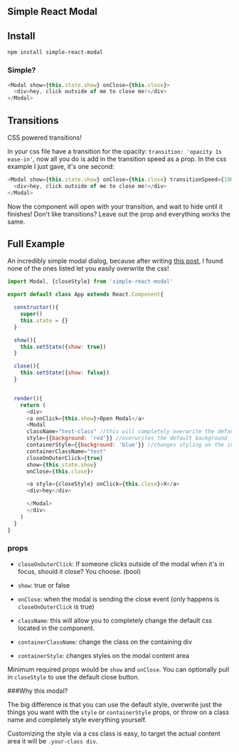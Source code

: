 ## Simple React Modal

## Install

`npm install simple-react-modal`

### Simple?

~~~js
<Modal show={this.state.show} onClose={this.close}>
  <div>hey, click outside of me to close me!</div>
</Modal>
~~~

## Transitions

CSS powered transitions!

In your css file have a transition for the opacity: `transition: 'opacity 1s ease-in'`, now all you do is add in the transition speed as a prop. In the css example I just gave, it's one second:

~~~js
<Modal show={this.state.show} onClose={this.close} transitionSpeed={1000}>
  <div>hey, click outside of me to close me!</div>
</Modal>
~~~

Now the component will open with your transition, and wait to hide until it finishes! Don't like transitions? Leave out the prop and everything works the same.

## Full Example

An incredibly simple modal dialog, because after writing [this post](http://reactjsnews.com/modals-in-react/), I found none of the ones listed let you easily overwrite the css!

~~~js
import Modal, {closeStyle} from 'simple-react-modal'

export default class App extends React.Component{

  constructor(){
    super()
    this.state = {}
  }

  show(){
    this.setState({show: true})
  }

  close(){
    this.setState({show: false})
  }


  render(){
    return (
      <div>
      <a onClick={this.show}>Open Modal</a>
      <Modal
      className="test-class" //this will completely overwrite the default css completely
      style={{background: 'red'}} //overwrites the default background
      containerStyle={{background: 'blue'}} //changes styling on the inner content area
      containerClassName="test"
      closeOnOuterClick={true}
      show={this.state.show}
      onClose={this.close}>

      <a style={closeStyle} onClick={this.close}>X</a>
      <div>hey</div>

      </Modal>
      </div>
    )
  }
}
~~~

### props

- `closeOnOuterClick`: If someone clicks outside of the modal when it's in focus, should it close? You choose. (bool)
- `show`: true or false
- `onClose`: when the modal is sending the close event (only happens is `closeOnOuterClick` is true)
- `className`: this will allow you to completely change the default css located in the component.
- `containerClassName`: change the class on the containing div

- `containerStyle`: changes styles on the modal content area

Minimum required props would be `show` and `onClose`. You can optionally pull in `closeStyle` to use the default close button.

###Why this modal?

The big difference is that you can use the default style, overwrite just the things you want with the `style` or `containerStyle` props, or throw on a class name and completely style everything yourself.

Customizing the style via a css class is easy, to target the actual content area it will be `.your-class div`.
